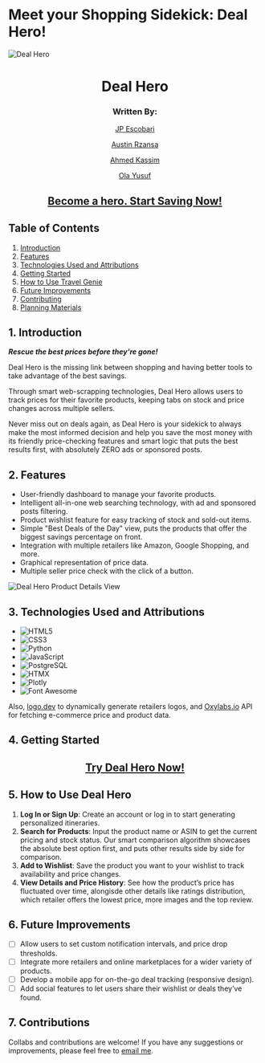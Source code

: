 # Meet your Shopping Sidekick: Deal Hero!

![Deal Hero](https://i.imgur.com/rOf6ilh.jpeg)

<h1 style="text-align: center;">Deal Hero</h1>

<h3 align="center">Written By:</h3>
<p align="center"><a href="https://www.linkedin.com/in/juanpabloescobari">JP Escobari</a></p>
<p align="center"><a href="https://www.linkedin.com/in/austin-rzansa/">Austin Rzansa</a></p>
<p align="center"><a href="https://www.linkedin.com/in/ahmed-kassim-425502323/">Ahmed Kassim</a></p>
<p align="center"><a href="https://www.linkedin.com/in/ola-yusuf-091094226/">Ola Yusuf</a></p>

<h2 align="center"><strong><a href="https://deal-hero-d0917147526d.herokuapp.com/">Become a hero. Start Saving Now!</a></strong></h2>

## Table of Contents

1. [Introduction](#1-introduction)
2. [Features](#2-features)
3. [Technologies Used and Attributions](#3-technologies-used)
4. [Getting Started](#4-getting-started)
5. [How to Use Travel Genie](#5-how-to-use-travel-genie)
6. [Future Improvements](#6-future-improvements)
7. [Contributing](#7-contributing)
8. [Planning Materials](#8-planning-materials)

## 1. Introduction

***Rescue the best prices before they're gone!***

Deal Hero is the missing link between shopping and having better tools to take advantage of the best savings.

Through smart web-scrapping technologies, Deal Hero allows users to track prices for their favorite products, keeping tabs on stock and price changes across multiple sellers.

Never miss out on deals again, as Deal Hero is your sidekick to always make the most informed decision and help you save the most money with its friendly price-checking features and smart logic that puts the best results first, with absolutely ZERO ads or sponsored posts.

## 2. Features

- User-friendly dashboard to manage your favorite products.
- Intelligent all-in-one web searching technology, with ad and sponsored posts filtering.
- Product wishlist feature for easy tracking of stock and sold-out items.
- Simple "Best Deals of the Day" view, puts the products that offer the biggest savings percentage on front.
- Integration with multiple retailers like Amazon, Google Shopping, and more.
- Graphical representation of price data.
- Multiple seller price check with the click of a button.

![Deal Hero Product Details View](https://i.imgur.com/9ovr0ae.jpeg)

## 3. Technologies Used and Attributions

- ![HTML5](https://img.shields.io/badge/HTML5-E34F26?style=for-the-badge&logo=html5&logoColor=white)
- ![CSS3](https://img.shields.io/badge/CSS3-1572B6?style=for-the-badge&logo=css3&logoColor=white)
- ![Python](https://img.shields.io/badge/Python-FFD43B?style=for-the-badge&logo=python&logoColor=blue)
- ![JavaScript](https://img.shields.io/badge/JavaScript-323330?style=for-the-badge&logo=javascript&logoColor=F7DF1E)
- ![PostgreSQL](https://img.shields.io/badge/PostgreSQL-316192?style=for-the-badge&logo=postgresql&logoColor=white)
- ![HTMX](https://img.shields.io/badge/%3C/%3E%20htmx-3D72D7?style=for-the-badge&logo=mysl&logoColor=white)
- ![Plotly](https://img.shields.io/badge/Plotly-239120?style=for-the-badge&logo=plotly&logoColor=white)
- ![Font Awesome](https://img.shields.io/badge/Font_Awesome-339AF0?style=for-the-badge&logo=fontawesome&logoColor=white)

Also, <a href="https://logo.dev/">logo.dev</a> to dynamically generate retailers logos,
and <a href="https://www.oxylabs.io/">Oxylabs.io</a> API for fetching e-commerce price and product data.

## 4. Getting Started

<h2 align="center"><strong><a href="https://deal-hero-d0917147526d.herokuapp.com/">Try Deal Hero Now!</a></strong></h2>

## 5. How to Use Deal Hero

1. **Log In or Sign Up**: Create an account or log in to start generating personalized itineraries.
2. **Search for Products**:  Input the product name or ASIN to get the current pricing and stock status. Our smart comparison algorithm showcases the absolute best option first, and puts other results side by side for comparison.
3. **Add to Wishlist**: Save the product you want to your wishlist to track availability and price changes.
4. **View Details and Price History**: See how the product’s price has fluctuated over time, alongisde other details like ratings distribution, which retailer offers the lowest price, more images and the top review.

## 6. Future Improvements

- [ ] Allow users to set custom notification intervals, and price drop thresholds.
- [ ] Integrate more retailers and online marketplaces for a wider variety of products.
- [ ] Develop a mobile app for on-the-go deal tracking (responsive design).
- [ ] Add social features to let users share their wishlist or deals they’ve found.

## 7. Contributions

Collabs and contributions are welcome! If you have any suggestions or improvements, please feel free to <a href='mailto:jpe911@gmail.com'>email me</a>.
